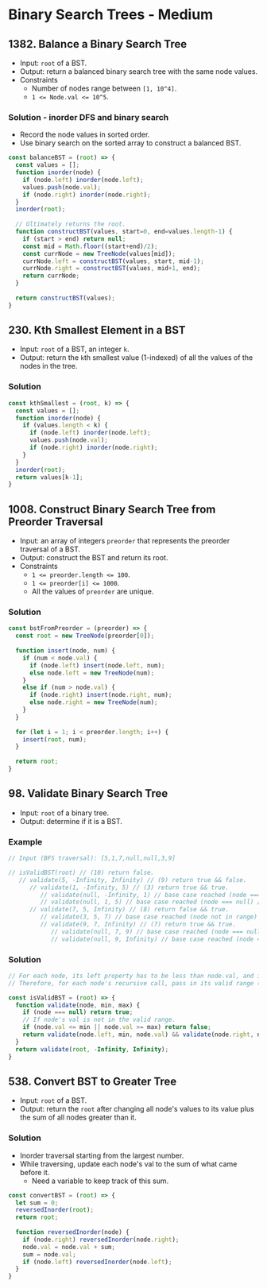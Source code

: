 # Binary Search Trees - Medium

## 1382. Balance a Binary Search Tree
- Input: `root` of a BST.
- Output: return a balanced binary search tree with the same node values.
- Constraints
  - Number of nodes range between `[1, 10^4]`.
  - `1 <= Node.val <= 10^5`.
### Solution - inorder DFS and binary search
- Record the node values in sorted order.
- Use binary search on the sorted array to construct a balanced BST.
```js
const balanceBST = (root) => {
  const values = [];
  function inorder(node) {
    if (node.left) inorder(node.left);
    values.push(node.val);
    if (node.right) inorder(node.right);
  }
  inorder(root);
  
  // Ultimately returns the root.
  function constructBST(values, start=0, end=values.length-1) {
    if (start > end) return null;
    const mid = Math.floor((start+end)/2);
    const currNode = new TreeNode(values[mid]);
    currNode.left = constructBST(values, start, mid-1);
    currNode.right = constructBST(values, mid+1, end);
    return currNode;
  }
  
  return constructBST(values);
}
```

## 230. Kth Smallest Element in a BST
- Input: `root` of a BST, an integer `k`.
- Output: return the `k`th smallest value (1-indexed) of all the values of the nodes in the tree.
### Solution
```js
const kthSmallest = (root, k) => {
  const values = [];
  function inorder(node) {
    if (values.length < k) {
      if (node.left) inorder(node.left);
      values.push(node.val);
      if (node.right) inorder(node.right);
    }
  }
  inorder(root);
  return values[k-1];
}
```

## 1008. Construct Binary Search Tree from Preorder Traversal
- Input: an array of integers `preorder` that represents the preorder traversal of a BST.
- Output: construct the BST and return its root.
- Constraints
  - `1 <= preorder.length <= 100`.
  - `1 <= preorder[i] <= 1000`.
  - All the values of `preorder` are unique.
### Solution
```js
const bstFromPreorder = (preorder) => {
  const root = new TreeNode(preorder[0]);
  
  function insert(node, num) {
    if (num < node.val) {
      if (node.left) insert(node.left, num);
      else node.left = new TreeNode(num);
    }
    else if (num > node.val) {
      if (node.right) insert(node.right, num);
      else node.right = new TreeNode(num);
    }
  }
  
  for (let i = 1; i < preorder.length; i++) {
    insert(root, num);
  }
  
  return root;
}
```

## 98. Validate Binary Search Tree
- Input: `root` of a binary tree.
- Output: determine if it is a BST.
### Example
```js
// Input (BFS traversal): [5,1,7,null,null,3,9]

// isValidBST(root) // (10) return false.
   // validate(5, -Infinity, Infinity) // (9) return true && false.
      // validate(1, -Infinity, 5) // (3) return true && true.
         // validate(null, -Infinity, 1) // base case reached (node === null) // (1) return true.
         // validate(null, 1, 5) // base case reached (node === null) // (2) return true.
      // validate(7, 5, Infinity) // (8) return false && true.
         // validate(3, 5, 7) // base case reached (node not in range) // (4) return false.
         // validate(9, 7, Infinity) // (7) return true && true.
            // validate(null, 7, 9) // base case reached (node === null) // (5) return true.
            // validate(null, 9, Infinity) // base case reached (node === null) // (6) return true.
```
### Solution
```js
// For each node, its left property has to be less than node.val, and its right property has to be greater than node.val. Otherwise, it's not a BST.
// Therefore, for each node's recursive call, pass in its valid range (min, max).

const isValidBST = (root) => {
  function validate(node, min, max) {
    if (node === null) return true;
    // If node's val is not in the valid range.
    if (node.val <= min || node.val >= max) return false;
    return validate(node.left, min, node.val) && validate(node.right, node.val, max)
  }
  return validate(root, -Infinity, Infinity);
}
```

## 538. Convert BST to Greater Tree
- Input: `root` of a BST.
- Output: return the `root` after changing all node's values to its value plus the sum of all nodes greater than it.
### Solution
- Inorder traversal starting from the largest number.
- While traversing, update each node's val to the sum of what came before it.
  - Need a variable to keep track of this sum.
```js
const convertBST = (root) => {
  let sum = 0;
  reversedInorder(root);
  return root;
  
  function reversedInorder(node) {
    if (node.right) reversedInorder(node.right);
    node.val = node.val + sum;
    sum = node.val;
    if (node.left) reversedInorder(node.left);
  }
}
```
